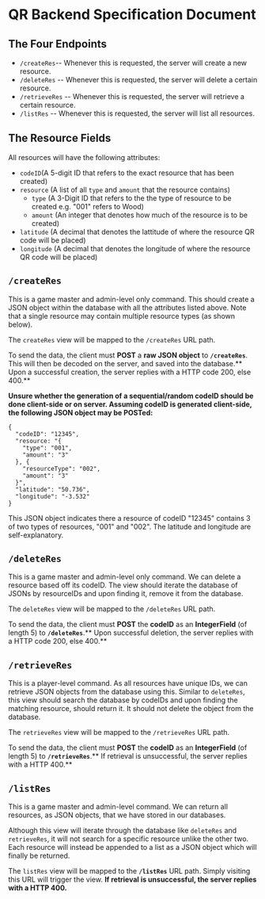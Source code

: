 # QR Backend Specification Document
## The Four Endpoints
- `/createRes`-- Whenever this is requested, the server will create a new resource.
- `/deleteRes` -- Whenever this is requested, the server will delete a certain resource.
- `/retrieveRes` -- Whenever this is requested, the server will retrieve a certain resource.
- `/listRes` -- Whenever this is requested, the server will list all resources.

## The Resource Fields
All resources will have the following attributes:
- `codeID`(A 5-digit ID that refers to the exact resource that has been created)
- `resource` (A list of all `type` and `amount` that the resource contains)
	- `type` (A 3-Digit ID that refers to the the type of resource to be created e.g. "001" refers to Wood)
	- `amount` (An integer that denotes how much of the resource is to be created)
- `latitude` (A decimal that denotes the lattitude of where the resource QR code will be placed)
- `longitude` (A decimal that denotes the longitude of where the resource QR code will be placed)

## `/createRes`
This is a game master and admin-level only command. This should create a JSON object within the database with all the attributes listed above. Note that a single resource may contain multiple resource types (as shown below).

The `createRes` view will be mapped to the `/createRes` URL path.

To send the data, the client must **POST** a **raw JSON object** to **`/createRes`**. This will then be decoded on the server, and saved into the database.** Upon a successful creation, the server replies with a HTTP code 200, else 400.**

**Unsure whether the generation of a sequential/random codeID should be done client-side or on server. Assuming codeID is generated client-side, the following JSON object may be POSTed:**
```
{
  "codeID": "12345",
  "resource: "{
    "type": "001",
    "amount": "3"
  }, {
    "resourceType": "002",
    "amount": "3"
  }",
  "latitude": "50.736",
  "longitude": "-3.532"
}
```
This JSON object indicates there a resource of codeID "12345" contains 3 of two types of resources, "001" and "002". The latitude and longitude are self-explanatory.


## `/deleteRes`
This is a game master and admin-level only command. We can delete a resource based off its codeID. The view should iterate the database of JSONs by resourceIDs and upon finding it, remove it from the database.

The `deleteRes` view will be mapped to the `/deleteRes` URL path.

To send the data, the client must **POST** the **codeID** as an **IntegerField** (of length 5) to **`/deleteRes`**.** Upon successful deletion, the server replies with a HTTP code 200, else 400.**

## `/retrieveRes`
This is a player-level command. As all resources have unique IDs, we can retrieve JSON objects from the database using this. Similar to `deleteRes`, this view should search the database by codeIDs and upon finding the matching resource, should return it. It should not delete the object from the database.

The `retrieveRes` view will be mapped to the `/retrieveRes` URL path.

To send the data, the client must **POST** the **codeID** as an **IntegerField** (of length 5) to **`/retrieveRes`**.** If retrieval is unsuccessful, the server replies with a HTTP 400.**


## `/listRes`
This is a game master and admin-level command. We can return all resources, as JSON objects, that we have stored in our databases.

Although this view will iterate through the database like `deleteRes` and `retrieveRes`, it will not search for a specific resource unlike the other two. Each resource will instead be appended to a list as a JSON object which will finally be returned.

The `listRes` view will be mapped to the **`/listRes`** URL path. Simply visiting this URL will trigger the view. **If retrieval is unsuccessful, the server replies with a HTTP 400.**




